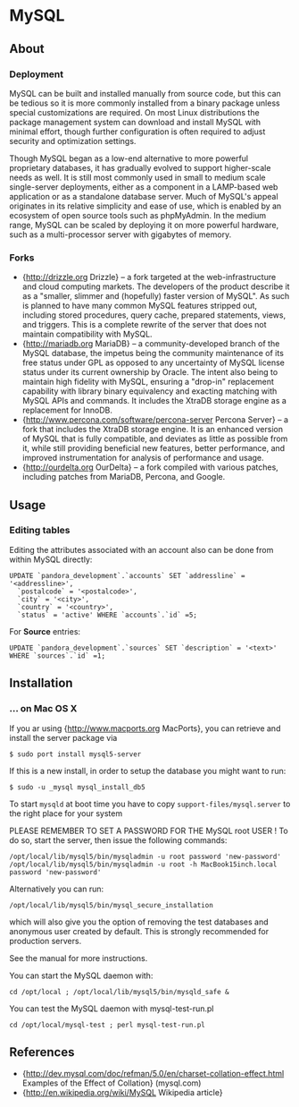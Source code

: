 # MySQL

## About

### Deployment

MySQL can be built and installed manually from source code, but this can be tedious so it is more commonly installed from a binary package unless special customizations are required. On most Linux distributions the package management system can download and install MySQL with minimal effort, though further configuration is often required to adjust security and optimization settings.

Though MySQL began as a low-end alternative to more powerful proprietary databases, it has gradually evolved to support higher-scale needs as well. It is still most commonly used in small to medium scale single-server deployments, either as a component in a LAMP-based web application or as a standalone database server. Much of MySQL's appeal originates in its relative simplicity and ease of use, which is enabled by an ecosystem of open source tools such as phpMyAdmin. In the medium range, MySQL can be scaled by deploying it on more powerful hardware, such as a multi-processor server with gigabytes of memory.

### Forks

* {http://drizzle.org Drizzle} – a fork targeted at the web-infrastructure and cloud computing markets. The developers of the product describe it as a "smaller, slimmer and (hopefully) faster version of MySQL". As such is planned to have many common MySQL features stripped out, including stored procedures, query cache, prepared statements, views, and triggers. This is a complete rewrite of the server that does not maintain compatibility with MySQL.
* {http://mariadb.org MariaDB} – a community-developed branch of the MySQL database, the impetus being the community maintenance of its free status under GPL as opposed to any uncertainty of MySQL license status under its current ownership by Oracle. The intent also being to maintain high fidelity with MySQL, ensuring a "drop-in" replacement capability with library binary equivalency and exacting matching with MySQL APIs and commands. It includes the XtraDB storage engine as a replacement for InnoDB.
* {http://www.percona.com/software/percona-server Percona Server} – a fork that includes the XtraDB storage engine. It is an enhanced version of MySQL that is fully compatible, and deviates as little as possible from it, while still providing beneficial new features, better performance, and improved instrumentation for analysis of performance and usage.
* {http://ourdelta.org OurDelta} – a fork compiled with various patches, including patches from MariaDB, Percona, and Google.

## Usage

### Editing tables

Editing the attributes associated with an account also can be done from within MySQL directly:

    UPDATE `pandora_development`.`accounts` SET `addressline` = '<addressline>',
      `postalcode` = '<postalcode>',
      `city` = '<city>',
      `country` = '<country>',
      `status` = 'active' WHERE `accounts`.`id` =5;

For __Source__ entries:

    UPDATE `pandora_development`.`sources` SET `description` = '<text>' WHERE `sources`.`id` =1;

## Installation

### ... on Mac OS X

If you ar using {http://www.macports.org MacPorts}, you can retrieve and install
the server package via

    $ sudo port install mysql5-server

If this is a new install, in order to setup the database you might want to run:

    $ sudo -u _mysql mysql_install_db5

To start ``mysqld`` at boot time you have to copy ``support-files/mysql.server`` to
the right place for your system

PLEASE REMEMBER TO SET A PASSWORD FOR THE MySQL root USER !
To do so, start the server, then issue the following commands:

    /opt/local/lib/mysql5/bin/mysqladmin -u root password 'new-password'
    /opt/local/lib/mysql5/bin/mysqladmin -u root -h MacBook15inch.local password 'new-password'

Alternatively you can run:

    /opt/local/lib/mysql5/bin/mysql_secure_installation

which will also give you the option of removing the test databases and anonymous
user created by default.  This is strongly recommended for production servers.

See the manual for more instructions.

You can start the MySQL daemon with:

    cd /opt/local ; /opt/local/lib/mysql5/bin/mysqld_safe &

You can test the MySQL daemon with mysql-test-run.pl

    cd /opt/local/mysql-test ; perl mysql-test-run.pl

## References 

* {http://dev.mysql.com/doc/refman/5.0/en/charset-collation-effect.html Examples of the Effect of Collation} (mysql.com)
* {http://en.wikipedia.org/wiki/MySQL Wikipedia article}